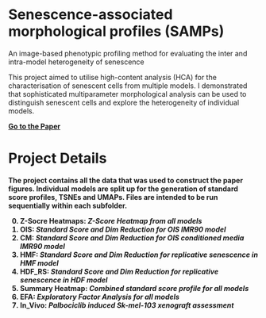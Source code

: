 # Senescence-associated morphological profiles (SAMPs)
An image-based phenotypic profiling method for evaluating the inter and intra-model heterogeneity of senescence

This project aimed to utilise high-content analysis (HCA) for the characterisation of senescent cells from multiple models. I demonstrated that sophisticated multiparameter morphological analysis can be used to distinguish senescent cells and explore the heterogeneity of individual models. 

<strong><a href="https://pubmed.ncbi.nlm.nih.gov/35580013/">Go to the Paper</a>

# Project Details 

The project contains all the data that was used to construct the paper figures. Individual models are split up for the generation of standard score profiles, TSNEs and UMAPs. Files are intended to be run sequentially within each subfolder. 

0. Z-Socre Heatmaps: _Z-Score Heatmap from all models_
1. OIS: _Standard Score and Dim Reduction for OIS IMR90 model_
2. CM: _Standard Score and Dim Reduction for OIS conditioned media IMR90 model_
3. HMF: _Standard Score and Dim Reduction for replicative senescence in HMF model_
4. HDF_RS: _Standard Score and Dim Reduction for replicative senescence in HDF model_
5. Summary Heatmap: _Combined standard score profile for all models_
6. EFA: _Exploratory Factor Analysis for all models_
7. In_Vivo: _Palbociclib induced Sk-mel-103 xenograft assessment_

